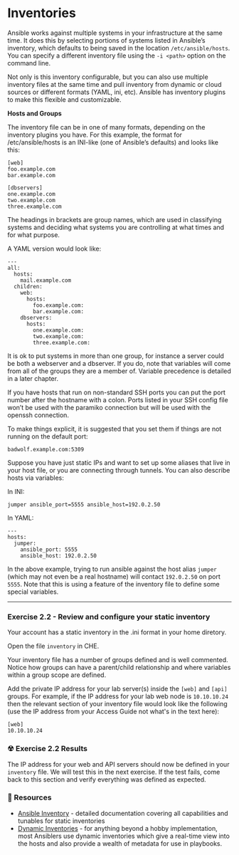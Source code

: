 # Inventories

Ansible works against multiple systems in your infrastructure at the same time. It does this by 
selecting portions of systems listed in Ansible’s inventory, which defaults to being saved in 
the location `/etc/ansible/hosts`. You can specify a different inventory file using the 
`-i <path>` option on the command line.

Not only is this inventory configurable, but you can also use multiple inventory files at the same 
time and pull inventory from dynamic or cloud sources or different formats (YAML, ini, etc).
Ansible has inventory plugins to make this flexible and customizable.

**Hosts and Groups**

The inventory file can be in one of many formats, depending on the inventory plugins you have. 
For this example, the format for /etc/ansible/hosts is an INI-like (one of Ansible’s defaults) 
and looks like this:

```
[web]
foo.example.com
bar.example.com
 
[dbservers]
one.example.com
two.example.com
three.example.com
```

The headings in brackets are group names, which are used in classifying systems and deciding what 
systems you are controlling at what times and for what purpose.

A YAML version would look like:

```
---
all:
  hosts:
    mail.example.com
  children:
    web:
      hosts:
        foo.example.com:
        bar.example.com:
    dbservers:
      hosts:
        one.example.com:
        two.example.com:
        three.example.com:
```
 
It is ok to put systems in more than one group, for instance a server could be both a webserver and a 
dbserver. If you do, note that variables will come from all of the groups they are a member of. Variable 
precedence is detailed in a later chapter.

If you have hosts that run on non-standard SSH ports you can put the port number after the hostname with 
a colon. Ports listed in your SSH config file won’t be used with the paramiko connection but will be used with 
the openssh connection.

To make things explicit, it is suggested that you set them if things are not running on the default port:

```
badwolf.example.com:5309
```
 
Suppose you have just static IPs and want to set up some aliases that live in your host file, or you are 
connecting through tunnels. You can also describe hosts via variables:

In INI:

```
jumper ansible_port=5555 ansible_host=192.0.2.50
``` 

In YAML:

```
---
hosts:
  jumper:
    ansible_port: 5555
    ansible_host: 192.0.2.50
```

In the above example, trying to run ansible against the host alias `jumper` (which may not even be a real hostname) 
will contact `192.0.2.50` on port `5555`. Note that this is using a feature of the inventory file to define some 
special variables.


<hr>

### Exercise 2.2 - Review and configure your static inventory

Your account has a static inventory in the .ini format in your home diretory.

Open the file `inventory` in CHE.

Your inventory file has a number of groups defined and is well commented.  Notice how groups can have a 
parent/child relationship and where variables within a group scope are defined.

Add the private IP address for your lab server(s) inside the `[web]` and `[api]` groups.  For 
example, if the IP address for your lab web node is `10.10.10.24` then the relevant section of your inventory 
file would look like the following (use the IP address from your Access Guide not what's in the text here):

```
[web]
10.10.10.24
```

### ☢ Exercise 2.2 Results

The IP address for your web and API servers should now be defined in your `inventory` file.
We will test this in the next exercise.  If the test fails, come back to this section and verify everything
was defined as expected.


### 📗 Resources

 - [Ansible Inventory](http://docs.ansible.com/ansible/latest/intro_inventory.html) - detailed documentation
   covering all capabilities and tunables for static inventories
 - [Dynamic Inventories](http://docs.ansible.com/ansible/latest/intro_dynamic_inventory.html) - for anything
   beyond a hobby implementation, most Ansiblers use dynamic inventories which give a real-time view into the
   hosts and also provide a wealth of metadata for use in playbooks.

